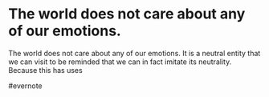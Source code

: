 # The world does not care about any of our emotions.

The world does not care about any of our emotions. It is a neutral entity that we can visit to be reminded that we can in fact imitate its neutrality. Because this has uses

\#evernote

